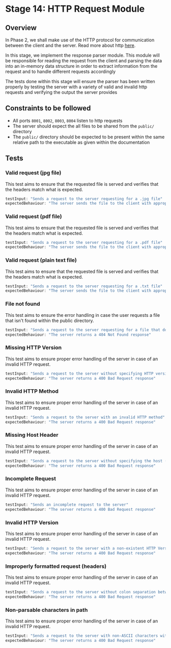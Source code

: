 # Stage 14: HTTP Request Module 

## Overview
In Phase 2, we shall make use of the HTTP protocol for communication between the client and the server. Read more about http [here](https://developer.mozilla.org/en-US/docs/Web/HTTP). 

In this stage, we implement the response parser module. This module will be responsible for reading the request from the client and parsing the data into an in-memory data structure in order to extract information from the request and to handle different requests accordingly

The tests done within this stage will ensure the parser has been written properly by testing the server with a variety of valid and invalid http requests and verifying the output the server provides

## Constraints to be followed
- All ports `8001`, `8002`, `8003`, `8004` listen to http requests
- The server should expect the all files to be shared from the `public/` directory
- The `public/` directory should be expected to be present within the same relative path to the executable as given within the documentation

## Tests

### Valid request (jpg file)
This test aims to ensure that the requested file is served and verifies that the headers match what is expected.
```js
testInput: "Sends a request to the server requesting for a .jpg file"
expectedBehaviour: "The server sends the file to the client with appropriate mime-types and other headers"
```

### Valid request (pdf file)
This test aims to ensure that the requested file is served and verifies that the headers match what is expected.
```js
testInput: "Sends a request to the server requesting for a .pdf file"
expectedBehaviour: "The server sends the file to the client with appropriate mime-types and other headers"
```

### Valid request (plain text file)
This test aims to ensure that the requested file is served and verifies that the headers match what is expected.
```js
testInput: "Sends a request to the server requesting for a .txt file"
expectedBehaviour: "The server sends the file to the client with appropriate mime-types and other headers"
```

### File not found
This test aims to ensure the error handling in case the user requests a file that isn't found within the public directory.
```js
testInput: "Sends a request to the server requesting for a file that doesn't exist"
expectedBehaviour: "The server returns a 404 Not Found response"
```

### Missing HTTP Version
This test aims to ensure proper error handling of the server in case of an invalid HTTP request.
```js
testInput: "Sends a request to the server without specifying HTTP version"
expectedBehaviour: "The server returns a 400 Bad Request response"
```

### Invalid HTTP Method
This test aims to ensure proper error handling of the server in case of an invalid HTTP request.
```js
testInput: "Sends a request to the server with an invalid HTTP method"
expectedBehaviour: "The server returns a 400 Bad Request response"
```

### Missing Host Header
This test aims to ensure proper error handling of the server in case of an invalid HTTP request.
```js
testInput: "Sends a request to the server without specifying the host (mandatory header field)"
expectedBehaviour: "The server returns a 400 Bad Request response"
```

### Incomplete Request
This test aims to ensure proper error handling of the server in case of an invalid HTTP request.
```js
testInput: "Sends an incomplete request to the server"
expectedBehaviour: "The server returns a 400 Bad Request response"
```

### Invalid HTTP Version
This test aims to ensure proper error handling of the server in case of an invalid HTTP request.
```js
testInput: "Sends a request to the server with a non-existent HTTP Version"
expectedBehaviour: "The server returns a 400 Bad Request response"
```

### Improperly formatted request (headers)
This test aims to ensure proper error handling of the server in case of an invalid HTTP request.
```js
testInput: "Sends a request to the server without colon separation between the key-value "pairs in the headers
expectedBehaviour: "The server returns a 400 Bad Request response"
```

### Non-parsable characters in path
This test aims to ensure proper error handling of the server in case of an invalid HTTP request.
```js
testInput: "Sends a request to the server with non-ASCII characters within the path of "request line
expectedBehaviour: "The server returns a 400 Bad Request response"
```

